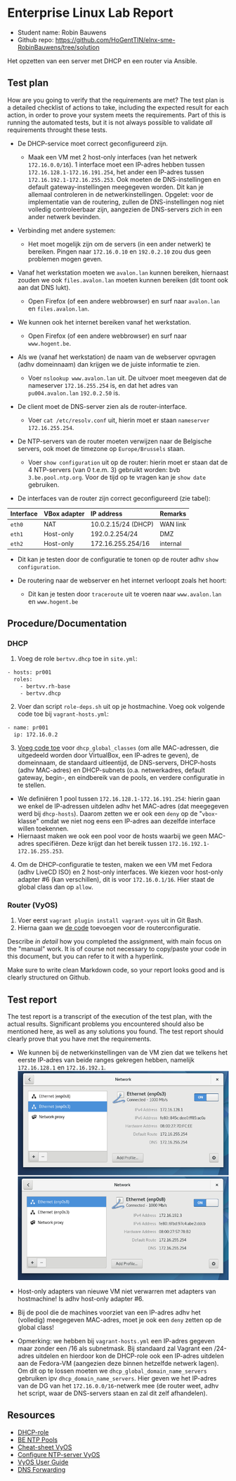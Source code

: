 # Enterprise Linux Lab Report

- Student name: Robin Bauwens
- Github repo: <https://github.com/HoGentTIN/elnx-sme-RobinBauwens/tree/solution>

Het opzetten van een server met DHCP en een router via Ansible.

## Test plan

How are you going to verify that the requirements are met? The test plan is a detailed checklist of actions to take, including the expected result for each action, in order to prove your system meets the requirements. Part of this is running the automated tests, but it is not always possible to validate *all* requirements throught these tests.


- De DHCP-service moet correct geconfigureerd zijn.
  - Maak een VM met 2 host-only interfaces (van het netwerk `172.16.0.0/16`). 1 interface moet een IP-adres hebben tussen `172.16.128.1-172.16.191.254`, het ander een IP-adres tussen `172.16.192.1-172.16.255.253`. Ook moeten de DNS-instellingen en default gateway-instellingen meegegeven worden. Dit kan je allemaal controleren in de netwerkinstellingen. Opgelet: voor de implementatie van de routering, zullen de DNS-instellingen nog niet volledig controleerbaar zijn, aangezien de DNS-servers zich in een ander netwerk bevinden.
 
- Verbinding met andere systemen:
  - Het moet mogelijk zijn om de servers (in een ander netwerk) te bereiken. Pingen naar `172.16.0.10` en `192.0.2.10` zou dus geen problemen mogen geven.
  
- Vanaf het werkstation moeten we `avalon.lan` kunnen bereiken, hiernaast zouden we ook `files.avalon.lan` moeten kunnen bereiken (dit toont ook aan dat DNS lukt).
  - Open Firefox (of een andere webbrowser) en surf naar `avalon.lan` en `files.avalon.lan`.

- We kunnen ook het internet bereiken vanaf het werkstation.
  - Open Firefox (of een andere webbrowser) en surf naar `www.hogent.be`.
  
- Als we (vanaf het werkstation) de naam van de webserver opvragen (adhv domeinnaam) dan krijgen we de juiste informatie te zien.
  - Voer `nslookup www.avalon.lan` uit. De uitvoer moet meegeven dat de nameserver `172.16.255.254` is, en dat het adres van `pu004.avalon.lan` `192.0.2.50` is.
  
- De client moet de DNS-server zien als de router-interface.
  - Voer `cat /etc/resolv.conf` uit, hierin moet er staan `nameserver 172.16.255.254`.
  
- De NTP-servers van de router moeten verwijzen naar de Belgische servers, ook moet de timezone op `Europe/Brussels` staan.
  - Voer `show configuration` uit op de router: hierin moet er staan dat de 4 NTP-servers (van 0 t.e.m. 3) gebruikt worden: bvb `3.be.pool.ntp.org`. Voor de tijd op te vragen kan je `show date` gebruiken.
  
- De interfaces van de router zijn correct geconfigureerd (zie tabel):

| Interface | VBox adapter | IP address          | Remarks  |
| :---      | :---         | :---                | :---     |
| `eth0`    | NAT          | 10.0.2.15/24 (DHCP) | WAN link |
| `eth1`    | Host-only    | 192.0.2.254/24      | DMZ      |
| `eth2`    | Host-only    | 172.16.255.254/16   | internal |
  - Dit kan je testen door de configuratie te tonen op de router adhv `show configuration`.

- De routering naar de webserver en het internet verloopt zoals het hoort:
  - Dit kan je testen door `traceroute` uit te voeren naar `www.avalon.lan` en `www.hogent.be`

  

## Procedure/Documentation

### DHCP

1. Voeg de role `bertvv.dhcp` toe in `site.yml`:
```
- hosts: pr001
  roles:
    - bertvv.rh-base
    - bertvv.dhcp
```
2. Voer dan script `role-deps.sh` uit op je hostmachine. Voeg ook volgende code toe bij `vagrant-hosts.yml`:
```
- name: pr001
  ip: 172.16.0.2
```

3. [Voeg code toe](https://github.com/HoGentTIN/elnx-sme-RobinBauwens/blob/solution/ansible/host_vars/pr001.yml) voor `dhcp_global_classes` (om alle MAC-adressen, die uitgedeeld worden door VirtualBox, een IP-adres te geven), de domeinnaam, de standaard uitleentijd, de DNS-servers, DHCP-hosts (adhv MAC-adres) en DHCP-subnets (o.a. netwerkadres, default gateway, begin-, en eindbereik van de pools, en verdere configuratie in te stellen. 
  - We definiëren 1 pool tussen `172.16.128.1-172.16.191.254`: hierin gaan we enkel de IP-adressen uitdelen adhv het MAC-adres (dat meegegeven werd bij `dhcp-hosts`). Daarom zetten we er ook een `deny` op de "`vbox`-klasse" omdat we niet nog eens een IP-adres aan dezelfde interface willen toekennen. 
  - Hiernaast maken we ook een pool voor de hosts waarbij we geen MAC-adres specifiëren. Deze krijgt dan het bereik tussen `172.16.192.1-172.16.255.253`.

4. Om de DHCP-configuratie te testen, maken we een VM met Fedora (adhv LiveCD ISO) en 2 host-only interfaces. We kiezen voor host-only adapter #6 (kan verschillen), dit is voor `172.16.0.1/16`. Hier staat de global class dan op `allow`.

### Router (VyOS)

1. Voer eerst `vagrant plugin install vagrant-vyos` uit in Git Bash.
2. Hierna gaan we [de code](https://github.com/HoGentTIN/elnx-sme-RobinBauwens/blob/solution/scripts/router-config.sh) toevoegen voor de routerconfiguratie.



Describe *in detail* how you completed the assignment, with main focus on the "manual" work. It is of course not necessary to copy/paste your code in this document, but you can refer to it with a hyperlink.

Make sure to write clean Markdown code, so your report looks good and is clearly structured on Github.

## Test report

The test report is a transcript of the execution of the test plan, with the actual results. Significant problems you encountered should also be mentioned here, as well as any solutions you found. The test report should clearly prove that you have met the requirements.

- We kunnen bij de netwerkinstellingen van de VM zien dat we telkens het eerste IP-adres van beide ranges gekregen hebben, namelijk `172.16.128.1` en `172.16.192.1`.
![Netwerkinstellingen](img/04/1.PNG)
![Netwerkinstellingen](img/04/2.PNG)

- Host-only adapters van nieuwe VM niet verwarren met adapters van hostmachine! Is adhv host-only adapter #6.
- Bij de pool die de machines voorziet van een IP-adres adhv het (volledig) meegegeven MAC-adres, moet je ook een `deny` zetten op de global class!
- Opmerking: we hebben bij `vagrant-hosts.yml` een IP-adres gegeven maar zonder een /16 als subnetmask. Bij standaard zal Vagrant een /24-adres uitdelen en hierdoor kon de DHCP-role ook een IP-adres uitdelen aan de Fedora-VM (aangezien deze binnen hetzelfde netwerk lagen). Om dit op te lossen moeten we `dhcp_global_domain_name_servers` gebruiken ipv `dhcp_domain_name_servers`. Hier geven we het IP-adres van de DG van het `172.16.0.0/16`-netwerk mee (de router weet, adhv het script, waar de DNS-servers staan en zal dit zelf afhandelen).

## Resources
- [DHCP-role](https://github.com/bertvv/ansible-role-dhcp/tree/tests)
- [BE NTP Pools](http://www.pool.ntp.org/zone/be)
- [Cheat-sheet VyOS](https://github.com/bertvv/cheat-sheets/blob/master/print/VyOS.pdf)
- [Configure NTP-server VyOS](https://rbgeek.wordpress.com/2013/05/14/how-to-configure-ntp-server-and-timezone-on-vyatta/)
- [VyOS User Guide](https://wiki.vyos.net/wiki/User_Guide)
- [DNS Forwarding](https://wiki.vyos.net/wiki/DNS_forwarding)

